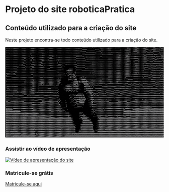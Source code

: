 # Projeto do site roboticaPratica
## Conteúdo utilizado para a criação do site
Neste projeto encontra-se todo conteúdo utilizado para a criação do site.

![gif a titulo de exemplo](https://github.com/jacksonMaike/roboticaPratica/blob/master/gif-22163357233543.gif)

### Assistir ao vídeo de apresentação
[![Vídeo de apresentação do site](http://img.youtube.com/vi/gTHUaqOOWco/0.jpg)](http://www.youtube.com/watch?v=gTHUaqOOWco "Vídeo de apresentação do site")

### Matricule-se grátis
[Matricule-se aqui](https://www.una.br/matricule-se/)
